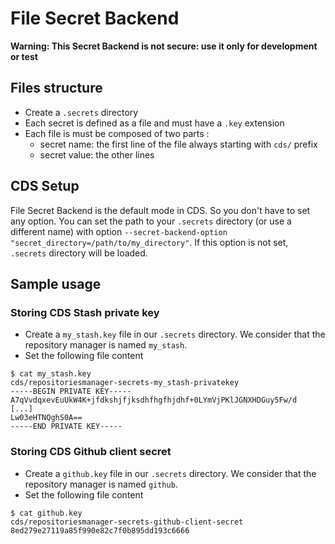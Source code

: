 # File Secret Backend

**Warning: This Secret Backend is not secure: use it only for development or test**

## Files structure

- Create a `.secrets` directory
- Each secret is defined as a file and must have a `.key` extension
- Each file is must be composed of two parts :
  - secret name: the first line of the file always starting with `cds/` prefix
  - secret value: the other lines

## CDS Setup

File Secret Backend is the default mode in CDS. So you don't have to set any option.
You can set the path to your `.secrets` directory (or use a different name) with option `--secret-backend-option "secret_directory=/path/to/my_directory"`. If this option is not set, `.secrets` directory will be loaded.

## Sample usage

### Storing CDS Stash private key

- Create a `my_stash.key` file in our `.secrets` directory. We consider that the repository manager is named `my_stash`.
- Set the following file content

```shell
$ cat my_stash.key
cds/repositoriesmanager-secrets-my_stash-privatekey
-----BEGIN PRIVATE KEY-----
A7qVvdqxevEuUkW4K+jfdkshjfjksdhfhgfhjdhf+0LYmVjPKlJGNXHDGuy5Fw/d
[...]
Lw03eHTNQghS0A==
-----END PRIVATE KEY-----
```

### Storing CDS Github client secret

- Create a `github.key` file in our `.secrets` directory. We consider that the repository manager is named `github`.
- Set the following file content

```shell
$ cat github.key
cds/repositoriesmanager-secrets-github-client-secret
8ed279e27119a85f990e82c7f0b895dd193c6666
```